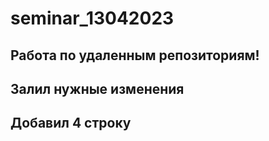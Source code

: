﻿# seminar_13042023
## Работа по удаленным репозиториям!
## Залил нужные изменения
## Добавил 4 строку
